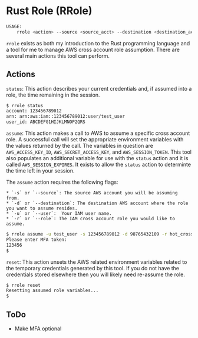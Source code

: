 # Rust Role (RRole)

```bash
USAGE:
    rrole <action> --source <source_acct> --destination <destination_acct> --user <user> --role <role>
```

`rrole` exists as both my introduction to the Rust programming language and a tool for me to manage AWS cross account role assumption.  There are several main actions this tool can perform.

## Actions

`status`: This action describes your current credentials and, if assumed into a role, the time remaining in the session.

```bash
$ rrole status
account: 123456789012
arn: arn:aws:iam::123456789012:user/test_user
user_id: ABCDEFG1HIJKLMNOP2QRS
```

`assume`: This action makes a call to AWS to assume a specific cross account role.  A successful call will set the appropriate environment variables with the values returned by the call.  The variables in question are `AWS_ACCESS_KEY_ID`, `AWS_SECRET_ACCESS_KEY`, and `AWS_SESSION_TOKEN`.  This tool also populates an additional variable for use with the `status` action and it is called `AWS_SESSION_EXPIRES`.  It exists to allow the `status` action to determinte the time left in your session.

The `assume` action requires the following flags:

    * `-s` or `--source`: The source AWS account you will be assuming from.
    * `-d` or `--destination`: The destination AWS account where the role you want to assume resides.
    * `-u` or `--user`:  Your IAM user name.
    * `-r` or `--role`: The IAM cross account role you would like to assume.

```bash
$ rrole assume -u test_user -s 123456789012 -d 98765432109 -r hot_cross_role
Please enter MFA token:
123456
$
```

`reset`: This action unsets the AWS related environment variables related to the temporary credentials generated by this tool.  If you do not have the credentials stored elsewhere then you will likely need re-assume the role.

```bash
$ rrole reset
Resetting assumed role variables...
$
```

## ToDo

* Make MFA optional